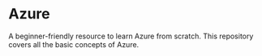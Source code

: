# Azure
A beginner-friendly resource to learn Azure from scratch. This repository covers all the basic concepts of Azure.
